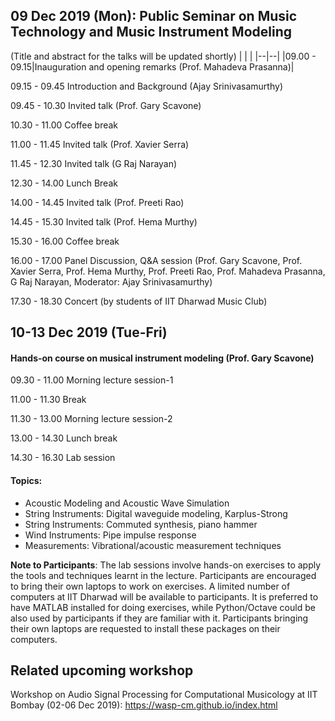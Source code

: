 ## 09 Dec 2019 (Mon): Public Seminar on Music Technology and Music Instrument Modeling

(Title and abstract for the talks will be updated shortly)
| | | 
|--|--|
|09.00 - 09.15|Inauguration and opening remarks (Prof. Mahadeva Prasanna)|

09.15 - 09.45		Introduction and Background (Ajay Srinivasamurthy)

09.45 - 10.30		Invited talk (Prof. Gary Scavone)

10.30 - 11.00 	Coffee break

11.00 - 11.45		Invited talk (Prof. Xavier Serra)

11.45 - 12.30		Invited talk (G Raj Narayan)

12.30 - 14.00		Lunch Break

14.00 - 14.45 	Invited talk (Prof. Preeti Rao)

14.45 - 15.30		Invited talk (Prof. Hema Murthy)

15.30 - 16.00 	Coffee break

16.00 - 17.00		Panel Discussion, Q&A session (Prof. Gary Scavone, Prof. Xavier Serra, Prof. Hema Murthy, Prof. Preeti Rao, Prof. Mahadeva Prasanna, G Raj Narayan, Moderator: Ajay Srinivasamurthy)

17.30 - 18.30		Concert (by students of IIT Dharwad Music Club)

## 10-13 Dec 2019 (Tue-Fri)
#### Hands-on course on musical instrument modeling (Prof. Gary Scavone)

09.30 - 11.00   Morning lecture session-1

11.00 - 11.30 	Break

11.30 - 13.00		Morning lecture session-2

13.00 - 14.30		Lunch break

14.30 - 16.30		Lab session

#### Topics:
* Acoustic Modeling and Acoustic Wave Simulation
* String Instruments: Digital waveguide modeling, Karplus-Strong
* String Instruments: Commuted synthesis, piano hammer
* Wind Instruments: Pipe impulse response
* Measurements: Vibrational/acoustic measurement techniques

**Note to Participants**: The lab sessions involve hands-on exercises to apply the tools and techniques learnt in the lecture. Participants are encouraged to bring their own laptops to work on exercises. A limited number of computers at IIT Dharwad will be available to participants. It is preferred to have MATLAB installed for doing exercises, while Python/Octave could be also used by participants if they are familiar with it. Participants bringing their own laptops are requested to install these packages on their computers. 

## Related upcoming workshop
Workshop on Audio Signal Processing for Computational Musicology at IIT Bombay (02-06 Dec 2019): https://wasp-cm.github.io/index.html

